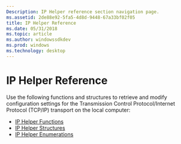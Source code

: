 ```yaml
---
Description: IP Helper reference section navigation page.
ms.assetid: 2de88e92-5fa5-4d8d-9448-67a33bf02f05
title: IP Helper Reference
ms.date: 05/31/2018
ms.topic: article
ms.author: windowssdkdev
ms.prod: windows
ms.technology: desktop
---
```


# IP Helper Reference

Use the following functions and structures to retrieve and modify configuration settings for the Transmission Control Protocol/Internet Protocol (TCP/IP) transport on the local computer:

-   [IP Helper Functions](ip-helper-functions.md)
-   [IP Helper Structures](ip-helper-structures.md)
-   [IP Helper Enumerations](ip-helper-enumerations.md)

 

 



